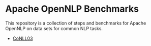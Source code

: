# Apache OpenNLP Benchmarks

This repository is a collection of steps and benchmarks for Apache OpenNLP on data sets for common NLP tasks.

* [CoNLL03](https://github.com/jzonthemtn/opennlp-benchmarks/blob/main/conll03.md)
